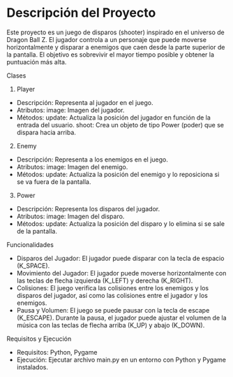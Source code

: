 # Descripción del Proyecto

Este proyecto es un juego de disparos (shooter) inspirado en
el universo de Dragon Ball Z. 
El jugador controla a un personaje que puede moverse horizontalmente
y disparar a enemigos que caen desde la parte superior de la pantalla.
El objetivo es sobrevivir el mayor tiempo posible y obtener la
puntuación más alta. 

Clases

1. Player
- Descripción: Representa al jugador en el juego.
- Atributos: image: Imagen del jugador.
- Métodos:
update: Actualiza la posición del jugador en función de la entrada del usuario.
shoot: Crea un objeto de tipo Power (poder) que se dispara hacia arriba.

2. Enemy
- Descripción: Representa a los enemigos en el juego.
- Atributos: image: Imagen del enemigo.
- Métodos: update: Actualiza la posición del enemigo y lo reposiciona si se va fuera de la pantalla.

3. Power
- Descripción: Representa los disparos del jugador. 
- Atributos: image: Imagen del disparo.
- Métodos: update: Actualiza la posición del disparo y lo elimina si se sale de la pantalla.


Funcionalidades
- Disparos del Jugador: El jugador puede disparar con la tecla de espacio (K_SPACE).
- Movimiento del Jugador: El jugador puede moverse horizontalmente con las teclas de flecha izquierda (K_LEFT) y derecha (K_RIGHT).
- Colisiones: El juego verifica las colisiones entre los enemigos y los disparos del jugador, así como las colisiones entre el jugador y los enemigos.
- Pausa y Volumen: El juego se puede pausar con la tecla de escape (K_ESCAPE). Durante la pausa, el jugador puede ajustar el volumen de la música con las teclas de flecha arriba (K_UP) y abajo (K_DOWN).


Requisitos y Ejecución
- Requisitos: Python, Pygame
- Ejecución: Ejecutar archivo main.py en un entorno con Python y Pygame instalados.